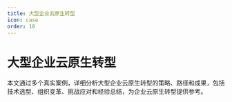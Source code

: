 ```yaml
---
title: 大型企业云原生转型
icon: case
order: 10
---
```


# 大型企业云原生转型

本文通过多个真实案例，详细分析大型企业云原生转型的策略、路径和成果，包括技术选型、组织变革、挑战应对和经验总结，为企业云原生转型提供参考。
